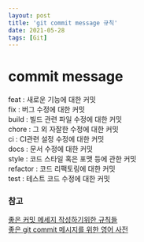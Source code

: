 ```yaml
---
layout: post
title: 'git commit message 규칙'
date: 2021-05-28
tags: [Git]
---
```


# commit message

feat : 새로운 기능에 대한 커밋  
fix : 버그 수정에 대한 커밋  
build : 빌드 관련 파일 수정에 대한 커밋  
chore : 그 외 자잘한 수정에 대한 커밋  
ci : CI관련 설정 수정에 대한 커밋  
docs : 문서 수정에 대한 커밋  
style : 코드 스타일 혹은 포맷 등에 관한 커밋  
refactor : 코드 리팩토링에 대한 커밋  
test : 테스트 코드 수정에 대한 커밋

### 참고

[좋은 커밋 메세지 작성하기위한 규칙들](https://beomseok95.tistory.com/328 '좋은 커밋 메세지 작성하기위한 규칙들')  
[좋은 git commit 메시지를 위한 영어 사전](https://blog.ull.im/engineering/2019/03/10/logs-on-git.html '좋은 git commit 메시지를 위한 영어 사전')
